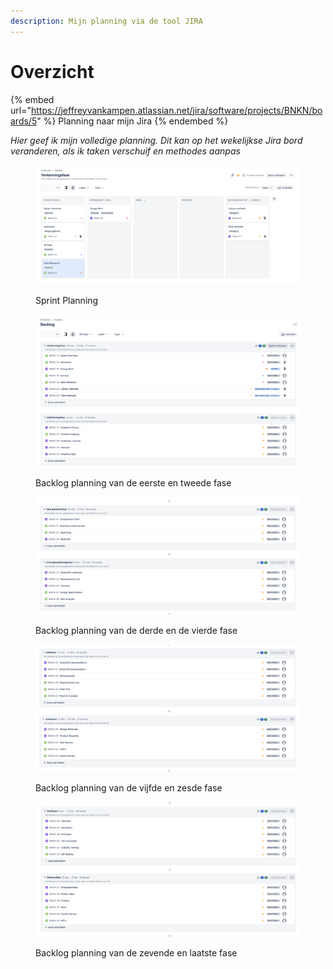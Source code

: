 ```yaml
---
description: Mijn planning via de tool JIRA
---
```


# Overzicht

{% embed url="https://jeffreyvankampen.atlassian.net/jira/software/projects/BNKN/boards/5" %}
Planning naar mijn Jira
{% endembed %}

_Hier geef ik mijn volledige planning. Dit kan op het wekelijkse Jira bord veranderen, als ik taken verschuif en methodes aanpas_

<figure><img src="../.gitbook/assets/0.png" alt=""><figcaption><p>Sprint Planning</p></figcaption></figure>

<figure><img src="../.gitbook/assets/1 (1).png" alt=""><figcaption><p>Backlog planning van de eerste en tweede fase</p></figcaption></figure>

<figure><img src="../.gitbook/assets/2 (4).png" alt=""><figcaption><p>Backlog planning van de derde en de vierde fase</p></figcaption></figure>

<figure><img src="../.gitbook/assets/3 (1).png" alt=""><figcaption><p>Backlog planning van de vijfde en zesde fase</p></figcaption></figure>

<figure><img src="../.gitbook/assets/4 (1).png" alt=""><figcaption><p>Backlog planning van de zevende en laatste fase</p></figcaption></figure>
